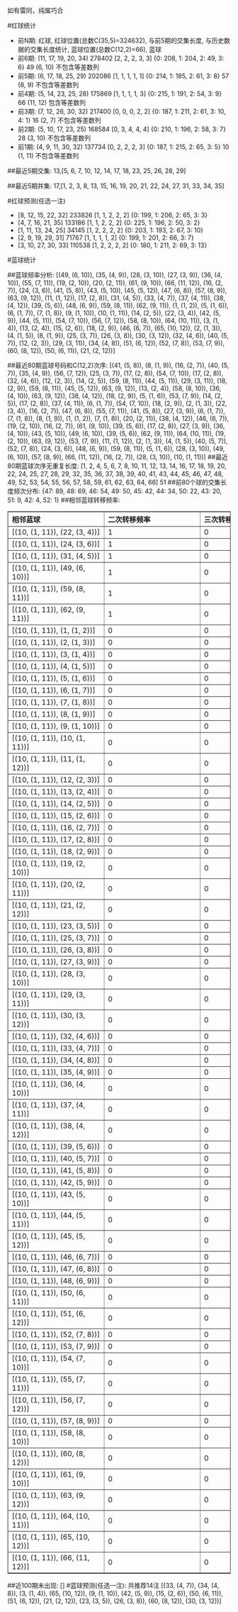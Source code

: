 <!-- 
.. title: 大乐透10073期(2010-06-26)数据分析报告
.. slug: dlott-10073-2010-06-26-report
.. date: 2010-06-27 08:00:00 UTC+08:00
.. tags: Lottery
.. link: 
.. description: 
.. type: text
-->

如有雷同，纯属巧合

<!-- TEASER_END-->

#红球统计

- 前N期: 红球, 红球位置(总数C(35,5)=324632), 与前5期的交集长度, 与历史数据的交集长度统计, 蓝球位置(总数C(12,2)=66), 蓝球
- 前6期: (11, 17, 19, 20, 34) 278402 [2, 2, 2, 3, 3] {0: 208, 1: 204, 2: 49, 3: 6} 49 (6, 10) 不包含等差数列
- 前5期: (6, 17, 18, 25, 29) 202086 [1, 1, 1, 1, 1] {0: 214, 1: 185, 2: 61, 3: 8} 57 (8, 9) 不包含等差数列
- 前4期: (5, 14, 23, 25, 28) 175869 [1, 1, 1, 1, 3] {0: 215, 1: 191, 2: 54, 3: 9} 66 (11, 12) 包含等差数列
- 前3期: (7, 12, 26, 30, 32) 217400 [0, 0, 0, 2, 2] {0: 187, 1: 211, 2: 61, 3: 10, 4: 1} 16 (2, 7) 不包含等差数列
- 前2期: (5, 10, 17, 23, 25) 168584 [0, 3, 4, 4, 4] {0: 210, 1: 196, 2: 58, 3: 7} 28 (3, 10) 不包含等差数列
- 前1期: (4, 9, 11, 30, 32) 137734 [0, 2, 2, 2, 3] {0: 187, 1: 215, 2: 65, 3: 5} 10 (1, 11) 不包含等差数列

##最近5期交集:
13,[5, 6, 7, 10, 12, 14, 17, 18, 23, 25, 26, 28, 29]

##最近5期并集:
17,[1, 2, 3, 8, 13, 15, 16, 19, 20, 21, 22, 24, 27, 31, 33, 34, 35]

#红球预测(任选一注)

- [8, 12, 15, 22, 32] 233826 [1, 1, 2, 2, 2] {0: 199, 1: 206, 2: 65, 3: 3}
- [4, 7, 16, 21, 35] 133186 [1, 1, 2, 2, 2] {0: 225, 1: 196, 2: 50, 3: 2}
- [1, 11, 13, 24, 25] 34145 [1, 2, 2, 2, 2] {0: 203, 1: 193, 2: 67, 3: 10}
- [2, 9, 19, 29, 31] 71767 [1, 1, 1, 1, 2] {0: 199, 1: 201, 2: 66, 3: 7}
- [3, 10, 27, 30, 33] 110538 [1, 2, 2, 2, 2] {0: 180, 1: 211, 2: 69, 3: 13}

#蓝球统计

##蓝球频率分析:
[(49, (6, 10)), (35, (4, 9)), (28, (3, 10)), (27, (3, 9)), (36, (4, 10)), (55, (7, 11)), (19, (2, 10)), (20, (2, 11)), (61, (9, 10)), (66, (11, 12)), (16, (2, 7)), (24, (3, 6)), (41, (5, 8)), (43, (5, 10)), (45, (5, 12)), (47, (6, 8)), (57, (8, 9)), (63, (9, 12)), (11, (1, 12)), (17, (2, 8)), (31, (4, 5)), (33, (4, 7)), (37, (4, 11)), (38, (4, 12)), (39, (5, 6)), (48, (6, 9)), (59, (8, 11)), (62, (9, 11)), (1, (1, 2)), (5, (1, 6)), (6, (1, 7)), (7, (1, 8)), (9, (1, 10)), (10, (1, 11)), (14, (2, 5)), (22, (3, 4)), (42, (5, 9)), (44, (5, 11)), (54, (7, 10)), (56, (7, 12)), (58, (8, 10)), (64, (10, 11)), (3, (1, 4)), (13, (2, 4)), (15, (2, 6)), (18, (2, 9)), (46, (6, 7)), (65, (10, 12)), (2, (1, 3)), (4, (1, 5)), (8, (1, 9)), (25, (3, 7)), (26, (3, 8)), (30, (3, 12)), (32, (4, 6)), (40, (5, 7)), (12, (2, 3)), (29, (3, 11)), (34, (4, 8)), (51, (6, 12)), (52, (7, 8)), (53, (7, 9)), (60, (8, 12)), (50, (6, 11)), (21, (2, 12))]

##最近80期蓝球号码和C(12,2)次序:
[(41, (5, 8)), (8, (1, 9)), (16, (2, 7)), (40, (5, 7)), (35, (4, 9)), (56, (7, 12)), (25, (3, 7)), (17, (2, 8)), (54, (7, 10)), (17, (2, 8)), (32, (4, 6)), (12, (2, 3)), (14, (2, 5)), (59, (8, 11)), (44, (5, 11)), (29, (3, 11)), (18, (2, 9)), (59, (8, 11)), (45, (5, 12)), (63, (9, 12)), (13, (2, 4)), (58, (8, 10)), (36, (4, 10)), (63, (9, 12)), (38, (4, 12)), (18, (2, 9)), (5, (1, 6)), (53, (7, 9)), (14, (2, 5)), (17, (2, 8)), (37, (4, 11)), (6, (1, 7)), (54, (7, 10)), (18, (2, 9)), (2, (1, 3)), (22, (3, 4)), (16, (2, 7)), (47, (6, 8)), (55, (7, 11)), (41, (5, 8)), (27, (3, 9)), (6, (1, 7)), (7, (1, 8)), (8, (1, 9)), (1, (1, 2)), (7, (1, 8)), (20, (2, 11)), (38, (4, 12)), (46, (6, 7)), (19, (2, 10)), (16, (2, 7)), (61, (9, 10)), (39, (5, 6)), (17, (2, 8)), (27, (3, 9)), (36, (4, 10)), (43, (5, 10)), (49, (6, 10)), (39, (5, 6)), (62, (9, 11)), (64, (10, 11)), (19, (2, 10)), (63, (9, 12)), (53, (7, 9)), (11, (1, 12)), (2, (1, 3)), (4, (1, 5)), (40, (5, 7)), (52, (7, 8)), (24, (3, 6)), (48, (6, 9)), (59, (8, 11)), (5, (1, 6)), (28, (3, 10)), (49, (6, 10)), (57, (8, 9)), (66, (11, 12)), (16, (2, 7)), (28, (3, 10)), (10, (1, 11))]
##最近80期蓝球次序无重复长度:
[1, 2, 4, 5, 6, 7, 8, 10, 11, 12, 13, 14, 16, 17, 18, 19, 20, 22, 24, 25, 27, 28, 29, 32, 35, 36, 37, 38, 39, 40, 41, 43, 44, 45, 46, 47, 48, 49, 52, 53, 54, 55, 56, 57, 58, 59, 61, 62, 63, 64, 66] 51
##前80个球的交集长度频次分布:
{47: 89, 48: 69, 46: 54, 49: 50, 45: 42, 44: 34, 50: 22, 43: 20, 51: 9, 42: 4, 52: 1}
##相邻蓝球转移频率:
<table border="1" class="table table-striped dataframe">
  <thead>
    <tr style="text-align: left;">
      <th style="min-width: 200px;">相邻蓝球</th>
      <th style="min-width: 200px;">二次转移频率</th>
      <th style="min-width: 200px;">三次转移频率</th>
    </tr>
  </thead>
  <tbody>
    <tr>
      <td>   [(10, (1, 11)), (22, (3, 4))]</td>
      <td> 1</td>
      <td> 0</td>
    </tr>
    <tr>
      <td>   [(10, (1, 11)), (24, (3, 6))]</td>
      <td> 1</td>
      <td> 0</td>
    </tr>
    <tr>
      <td>   [(10, (1, 11)), (31, (4, 5))]</td>
      <td> 1</td>
      <td> 0</td>
    </tr>
    <tr>
      <td>  [(10, (1, 11)), (49, (6, 10))]</td>
      <td> 1</td>
      <td> 0</td>
    </tr>
    <tr>
      <td>  [(10, (1, 11)), (59, (8, 11))]</td>
      <td> 1</td>
      <td> 0</td>
    </tr>
    <tr>
      <td>  [(10, (1, 11)), (62, (9, 11))]</td>
      <td> 1</td>
      <td> 0</td>
    </tr>
    <tr>
      <td>    [(10, (1, 11)), (1, (1, 2))]</td>
      <td> 0</td>
      <td> 0</td>
    </tr>
    <tr>
      <td>    [(10, (1, 11)), (2, (1, 3))]</td>
      <td> 0</td>
      <td> 0</td>
    </tr>
    <tr>
      <td>    [(10, (1, 11)), (3, (1, 4))]</td>
      <td> 0</td>
      <td> 0</td>
    </tr>
    <tr>
      <td>    [(10, (1, 11)), (4, (1, 5))]</td>
      <td> 0</td>
      <td> 0</td>
    </tr>
    <tr>
      <td>    [(10, (1, 11)), (5, (1, 6))]</td>
      <td> 0</td>
      <td> 0</td>
    </tr>
    <tr>
      <td>    [(10, (1, 11)), (6, (1, 7))]</td>
      <td> 0</td>
      <td> 0</td>
    </tr>
    <tr>
      <td>    [(10, (1, 11)), (7, (1, 8))]</td>
      <td> 0</td>
      <td> 0</td>
    </tr>
    <tr>
      <td>    [(10, (1, 11)), (8, (1, 9))]</td>
      <td> 0</td>
      <td> 0</td>
    </tr>
    <tr>
      <td>   [(10, (1, 11)), (9, (1, 10))]</td>
      <td> 0</td>
      <td> 0</td>
    </tr>
    <tr>
      <td>  [(10, (1, 11)), (10, (1, 11))]</td>
      <td> 0</td>
      <td> 0</td>
    </tr>
    <tr>
      <td>  [(10, (1, 11)), (11, (1, 12))]</td>
      <td> 0</td>
      <td> 0</td>
    </tr>
    <tr>
      <td>   [(10, (1, 11)), (12, (2, 3))]</td>
      <td> 0</td>
      <td> 0</td>
    </tr>
    <tr>
      <td>   [(10, (1, 11)), (13, (2, 4))]</td>
      <td> 0</td>
      <td> 0</td>
    </tr>
    <tr>
      <td>   [(10, (1, 11)), (14, (2, 5))]</td>
      <td> 0</td>
      <td> 0</td>
    </tr>
    <tr>
      <td>   [(10, (1, 11)), (15, (2, 6))]</td>
      <td> 0</td>
      <td> 0</td>
    </tr>
    <tr>
      <td>   [(10, (1, 11)), (16, (2, 7))]</td>
      <td> 0</td>
      <td> 0</td>
    </tr>
    <tr>
      <td>   [(10, (1, 11)), (17, (2, 8))]</td>
      <td> 0</td>
      <td> 0</td>
    </tr>
    <tr>
      <td>   [(10, (1, 11)), (18, (2, 9))]</td>
      <td> 0</td>
      <td> 0</td>
    </tr>
    <tr>
      <td>  [(10, (1, 11)), (19, (2, 10))]</td>
      <td> 0</td>
      <td> 0</td>
    </tr>
    <tr>
      <td>  [(10, (1, 11)), (20, (2, 11))]</td>
      <td> 0</td>
      <td> 0</td>
    </tr>
    <tr>
      <td>  [(10, (1, 11)), (21, (2, 12))]</td>
      <td> 0</td>
      <td> 0</td>
    </tr>
    <tr>
      <td>   [(10, (1, 11)), (23, (3, 5))]</td>
      <td> 0</td>
      <td> 0</td>
    </tr>
    <tr>
      <td>   [(10, (1, 11)), (25, (3, 7))]</td>
      <td> 0</td>
      <td> 0</td>
    </tr>
    <tr>
      <td>   [(10, (1, 11)), (26, (3, 8))]</td>
      <td> 0</td>
      <td> 0</td>
    </tr>
    <tr>
      <td>   [(10, (1, 11)), (27, (3, 9))]</td>
      <td> 0</td>
      <td> 0</td>
    </tr>
    <tr>
      <td>  [(10, (1, 11)), (28, (3, 10))]</td>
      <td> 0</td>
      <td> 0</td>
    </tr>
    <tr>
      <td>  [(10, (1, 11)), (29, (3, 11))]</td>
      <td> 0</td>
      <td> 0</td>
    </tr>
    <tr>
      <td>  [(10, (1, 11)), (30, (3, 12))]</td>
      <td> 0</td>
      <td> 0</td>
    </tr>
    <tr>
      <td>   [(10, (1, 11)), (32, (4, 6))]</td>
      <td> 0</td>
      <td> 0</td>
    </tr>
    <tr>
      <td>   [(10, (1, 11)), (33, (4, 7))]</td>
      <td> 0</td>
      <td> 0</td>
    </tr>
    <tr>
      <td>   [(10, (1, 11)), (34, (4, 8))]</td>
      <td> 0</td>
      <td> 0</td>
    </tr>
    <tr>
      <td>   [(10, (1, 11)), (35, (4, 9))]</td>
      <td> 0</td>
      <td> 0</td>
    </tr>
    <tr>
      <td>  [(10, (1, 11)), (36, (4, 10))]</td>
      <td> 0</td>
      <td> 0</td>
    </tr>
    <tr>
      <td>  [(10, (1, 11)), (37, (4, 11))]</td>
      <td> 0</td>
      <td> 0</td>
    </tr>
    <tr>
      <td>  [(10, (1, 11)), (38, (4, 12))]</td>
      <td> 0</td>
      <td> 0</td>
    </tr>
    <tr>
      <td>   [(10, (1, 11)), (39, (5, 6))]</td>
      <td> 0</td>
      <td> 0</td>
    </tr>
    <tr>
      <td>   [(10, (1, 11)), (40, (5, 7))]</td>
      <td> 0</td>
      <td> 0</td>
    </tr>
    <tr>
      <td>   [(10, (1, 11)), (41, (5, 8))]</td>
      <td> 0</td>
      <td> 0</td>
    </tr>
    <tr>
      <td>   [(10, (1, 11)), (42, (5, 9))]</td>
      <td> 0</td>
      <td> 0</td>
    </tr>
    <tr>
      <td>  [(10, (1, 11)), (43, (5, 10))]</td>
      <td> 0</td>
      <td> 0</td>
    </tr>
    <tr>
      <td>  [(10, (1, 11)), (44, (5, 11))]</td>
      <td> 0</td>
      <td> 0</td>
    </tr>
    <tr>
      <td>  [(10, (1, 11)), (45, (5, 12))]</td>
      <td> 0</td>
      <td> 0</td>
    </tr>
    <tr>
      <td>   [(10, (1, 11)), (46, (6, 7))]</td>
      <td> 0</td>
      <td> 0</td>
    </tr>
    <tr>
      <td>   [(10, (1, 11)), (47, (6, 8))]</td>
      <td> 0</td>
      <td> 0</td>
    </tr>
    <tr>
      <td>   [(10, (1, 11)), (48, (6, 9))]</td>
      <td> 0</td>
      <td> 0</td>
    </tr>
    <tr>
      <td>  [(10, (1, 11)), (50, (6, 11))]</td>
      <td> 0</td>
      <td> 0</td>
    </tr>
    <tr>
      <td>  [(10, (1, 11)), (51, (6, 12))]</td>
      <td> 0</td>
      <td> 0</td>
    </tr>
    <tr>
      <td>   [(10, (1, 11)), (52, (7, 8))]</td>
      <td> 0</td>
      <td> 0</td>
    </tr>
    <tr>
      <td>   [(10, (1, 11)), (53, (7, 9))]</td>
      <td> 0</td>
      <td> 0</td>
    </tr>
    <tr>
      <td>  [(10, (1, 11)), (54, (7, 10))]</td>
      <td> 0</td>
      <td> 0</td>
    </tr>
    <tr>
      <td>  [(10, (1, 11)), (55, (7, 11))]</td>
      <td> 0</td>
      <td> 0</td>
    </tr>
    <tr>
      <td>  [(10, (1, 11)), (56, (7, 12))]</td>
      <td> 0</td>
      <td> 0</td>
    </tr>
    <tr>
      <td>   [(10, (1, 11)), (57, (8, 9))]</td>
      <td> 0</td>
      <td> 0</td>
    </tr>
    <tr>
      <td>  [(10, (1, 11)), (58, (8, 10))]</td>
      <td> 0</td>
      <td> 0</td>
    </tr>
    <tr>
      <td>  [(10, (1, 11)), (60, (8, 12))]</td>
      <td> 0</td>
      <td> 0</td>
    </tr>
    <tr>
      <td>  [(10, (1, 11)), (61, (9, 10))]</td>
      <td> 0</td>
      <td> 0</td>
    </tr>
    <tr>
      <td>  [(10, (1, 11)), (63, (9, 12))]</td>
      <td> 0</td>
      <td> 0</td>
    </tr>
    <tr>
      <td> [(10, (1, 11)), (64, (10, 11))]</td>
      <td> 0</td>
      <td> 0</td>
    </tr>
    <tr>
      <td> [(10, (1, 11)), (65, (10, 12))]</td>
      <td> 0</td>
      <td> 0</td>
    </tr>
    <tr>
      <td> [(10, (1, 11)), (66, (11, 12))]</td>
      <td> 0</td>
      <td> 0</td>
    </tr>
  </tbody>
</table>
##近100期未出现:
[]
#蓝球预测(任选一注):
共推荐14注
[(33, (4, 7)), (34, (4, 8)), (3, (1, 4)), (65, (10, 12)), (9, (1, 10)), (42, (5, 9)), (15, (2, 6)), (50, (6, 11)), (51, (6, 12)), (21, (2, 12)), (23, (3, 5)), (26, (3, 8)), (60, (8, 12)), (30, (3, 12))]

